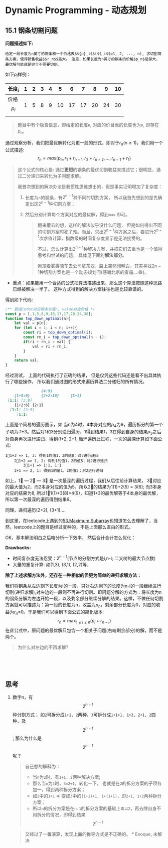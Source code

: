 # Dynamic Programming - 动态规划



## 15.1 钢条切割问题

**问题描述如下:**

	给定一段长度为n英寸的钢条和一个价格表$${p}_i$$($$_i$$=1, 2, ..., n), 求切割钢条方案，使得销售收益$$r_n$$最大。 注意，如果长度为n英寸的钢条的价格$p_n$足够大，最优解可能就是完全不需要切割。

如下$p_i$样例： 

| 长度$_i$    | 1    | 2    | 3    | 4    | 5    | 6    | 7    | 8    | 9    | 10   |
| ----------- | :--- | ---- | ---- | ---- | ---- | ---- | ---- | ---- | ---- | ---- |
| 价格$$p_i$$ | 1    | 5    | 8    | 9    | 10   | 17   | 17   | 20   | 24   | 30   |

> 题目中有个隐含信息，即给定的长度`n`, 对应的价目表的长度也为`n`,  即存在$p_n$。

通过观察分析，我们把最优解转化为更一般的形式，即对于$r_n(n{\ge}1)$，我们用一个公式描述:
$$
r_n=max(p_n, r_1+r_{n-1}, r_2+r_{n-2}, ..., r_{n-1}+r_1)
$$

> 这个公式的核心是: 通过**更短**的钢条的最优切割收益来描述它；很明显，通过二分递归来转化为子问题求解。
>
> 我首次想到的解决办法是我惯性思维想出的，但是事实证明增加了复杂度：
>
> 1. 长度为`n`的钢条，有$2^{n-1}$种不同的切割方案， 所以我首先想到的是先确定出这$2^{n-1}$种切割方案；
>
> 2. 然后分别计算每个方案对应的最优解，得到`max` 即可。 
>
>    > 翻来覆去的想，这样的解法似乎没什么问题， 但是如何得出不同的切割方案时犯了难。而且，求出$2^{n-1}$种方案之后，要进行$2^{n-1}$次求值计算，指数级的时间复杂度显示是无法接受的。
>    >
>    > 不过，怎么计算出$2^{n-1}$种解决方案，并把它们去重也是一个值得思考和尝试的问题， 具体见下面的**解法部分**。
>    >
>    > 刚顶着雾霾骑车去公司拿东西，路上突然想明白，其实寻找$2{n-1}$种切割方案也是一个动态规划问(感谢北京的雾霾....:smile:)。

- 重点：如果能用一个合适的公式把算法描述出来，那么这个算法按照这种思路已经被解决一半了。 这种方式得到的解决方案往往也是比较靠谱的。

得到如下代码:

```javascript
/** 数组index对应钢条长度n, value对应价格 */
const p = [,1,5,8,9,10,17,17,20,24,30];
function top_down_optimal(n){
    let val = p[n];
    for (let i = 1; i < n; i++){
        const ri = top_down_optimal(i);
        const rn_i = top_down_optimal(n - i);
        if(ri + rn_i > val) {
            val = ri + rn_i;
        }
    }
    return val;
}
```

经过测试， 上面的代码执行了正确的结果， 但是仅凭这些代码还是看不出具体执行了哪些操作， 所以我们通过图的形式来遍历算法二分递归的所有情况。 

```markdown
				{4:9}
	{1+3:9}     {2+2:10}     {3+1}
 [1:1] [3:8]
 	{1+2:6} {2+1}
  [1:1] [2:5]
  	 [1:1]
```

上面是个简易的遍历图示，如 当n为4时，4本身对应的$p_4$为9，遍历拆分的第一个子项为:1+3。然后对1和3分别递归遍历，1得到结果1，3在得到自身的结果$p_3$之后对自身再次进行递归，得到:1+2, 2+1, 循环遍历此过程，一次的最深计算如下面公式:

```
1⃣️1+3 => 1, 3: 得到1的值1，3的值8；对3进行递归
	2⃣️1+2 => 1, 2: 得到1的值1，2的值5；对2进行递归
		3⃣️1+1 => 1:1, 1:1
	2+1 => 2, 1: 得到1的值1，2的值5；对2进行递归 
```

如上，1⃣️ — 2⃣️ — 3⃣️ 是一次最深的遍历过程，我们从后往前计算结果， 3⃣️对应的最大值为2，而2本身对应的值为5，所以2⃣️的结果为1(1)+2(5) = 3(6); 而3本身对应的结果为8, 所以1⃣️1(1)+3(8)=4(9)，知道1+3的最优解等于4本身的最优解，所以第一次最深的遍历得到结果9。

同理，递归遍历(2+2), (3+1)....

到这里，在leetcode上遇到的[53.Maximum Subarray](https://leetcode.com/problems/maximum-subarray/description/)也知道怎么去理解了，当然，leetcode上的题目是经过变种的，不是上面那么直白的形式。 

OK，基本解法明白之后咱分析一下效率， 然后合计合计怎么优化：

**Drawbacks:**

- 时间复杂度无法忍受：$2^{n-1}$(节点的分割方式是i,n-i; 二叉树的最大节点数)
- 大量的重复计算: 如(1,3), (3,1), (2,2)等， 



**除了上述求解方法外，还存在一种相似的但更为简单的递归求解方法：**

我们将钢条从左边割下长度为i的一段，只对右边剩下的长度为n-i的一段继续进行切割(递归求解),对左边的一段则不再进行切割。即问题分解的方式为：将长度为n的钢条分解为左边开始一段，以及剩余部分继续分解的结果。这样，不做任何切割方案就可以描述为：第一段的长度为n，收益为$p_n$，剩余部分长度为0，对应的收益为$r_n$=0。于是我们可以得到下面公式的简化版本:
$$
r_n = \max_{1{\le}i{\le}n}(p_i + r_{n-i}) 
$$
在此公式中，原问题的最优解只包含一个相关子问题(右端剩余部分)的解，而不是两个。

> 为什么对左边的不再求解?

​	

​	





## 思考

1. 数字n，有$$2^{n-1}$$种分割方式； 如`2`可拆分成`1+1, 2`两种，`3`可拆分成`1+1+1, 1+2, 2+1, 2`四种，及$$2^{n-1}$$; 那么为什么是$$2^{n-1}$$呢？

   > 自己想的解释为：
   >
   > - 当`n`为`2`时，有`1+1, 2`两种解决方案; 
   > - 那么当`n`为`3`时，`3=2+1`，转化一下， 也就是在`2`的拆分方案的子项各加一，得到两种拆分方案；
   > - 如`2`中的`1+1` => 变成`3`中的`(1+1)+1, 1+(1+1)`，即`2+1, 1+2`两种拆分方案；
   > - 所以`n`的拆分方案是在`n-1`的拆分方案的基础上`乘以2`，再去除自身不用拆分的情况，即得到结果$$2^{n-1}$$

   > 又经过了一番演算，发现上面的推导方式是不正确的。  * Evoque, 未解决